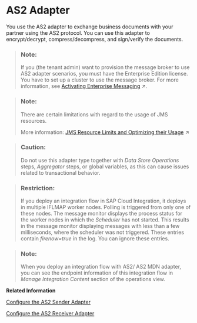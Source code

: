 <!-- loiod3af635f24a4458599eb37a1c042189d -->

# AS2 Adapter

You use the AS2 adapter to exchange business documents with your partner using the AS2 protocol. You can use this adapter to encrypt/decrypt, compress/decompress, and sign/verify the documents.

> ### Note:  
> If you \(the tenant admin\) want to provision the message broker to use AS2 adapter scenarios, you must have the Enterprise Edition license. You have to set up a cluster to use the message broker. For more information, see [Activating Enterprise Messaging](https://help.sap.com/viewer/368c481cd6954bdfa5d0435479fd4eaf/IAT/en-US/a74cddceacb34abb958e817c1f6782d2.html "You can activate Enterprise Messaging on all licensed versions of Cloud Integration.") :arrow_upper_right:.

> ### Note:  
> There are certain limitations with regard to the usage of JMS resources.
> 
> More information: [JMS Resource Limits and Optimizing their Usage](https://help.sap.com/viewer/987273656c2f47d2aca4e0bfce26c594/IAT/en-US/4857054e3f194ae6a7ed93a52002d556.html "") :arrow_upper_right:

> ### Caution:  
> Do not use this adapter type together with *Data Store Operations* steps, *Aggregator* steps, or global variables, as this can cause issues related to transactional behavior.

> ### Restriction:  
> If you deploy an integration flow in SAP Cloud Integration, it deploys in multiple IFLMAP worker nodes. Polling is triggered from only one of these nodes. The message monitor displays the process status for the worker nodes in which the *Scheduler* has not started. This results in the message monitor displaying messages with less than a few milliseconds, where the scheduler was not triggered. These entries contain *firenow=true* in the log. You can ignore these entries.

> ### Note:  
> When you deploy an integration flow with AS2/ AS2 MDN adapter, you can see the endpoint information of this integration flow in *Manage Integration Content* section of the operations view.

**Related Information**  


[Configure the AS2 Sender Adapter](configure-the-as2-sender-adapter-5d7ee17.md "")

[Configure the AS2 Receiver Adapter](configure-the-as2-receiver-adapter-9db62be.md "")


